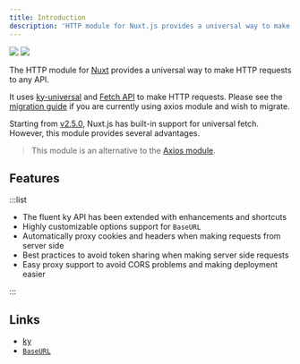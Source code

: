 ```yaml
---
title: Introduction
description: 'HTTP module for Nuxt.js provides a universal way to make HTTP requests to the API backend.'
---
```


<img src="/preview.png" class="transition-shadow duration-200 rounded-md shadow light-img hover:shadow-lg" />

<img src="/preview-dark.png" class="transition-shadow duration-200 rounded-md shadow dark-img hover:shadow-lg" />

The HTTP module for [Nuxt](https://nuxtjs.org) provides a universal way to make HTTP requests to any API.

It uses [ky-universal](https://github.com/sindresorhus/ky-universal) and [Fetch API](https://developer.mozilla.org/en-US/docs/Web/API/Fetch_API) to make HTTP requests. Please see the [migration guide](/migration-guides/migration) if you are currently using axios module and wish to migrate.

Starting from [v2.5.0](https://github.com/nuxt/nuxt.js/releases/tag/v2.5.0), Nuxt.js has built-in support for universal fetch. However, this module provides several advantages.

> This module is an alternative to the [Axios module](https://axios.nuxtjs.org).

## Features

:::list

- The fluent ky API has been extended with enhancements and shortcuts
- Highly customizable options support for `BaseURL`
- Automatically proxy cookies and headers when making requests from server side
- Best practices to avoid token sharing when making server side requests
- Easy proxy support to avoid CORS problems and making deployment easier

:::

## Links

* [ky](https://github.com/sindresorhus/ky)
* [`BaseURL`](/api/options#baseurl)
